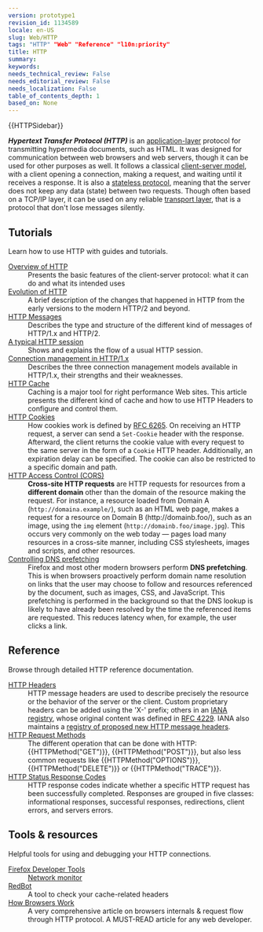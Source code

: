 ```yaml
---
version: prototype1
revision_id: 1134589
locale: en-US
slug: Web/HTTP
tags: "HTTP" "Web" "Reference" "l10n:priority"
title: HTTP
summary: 
keywords: 
needs_technical_review: False
needs_editorial_review: False
needs_localization: False
table_of_contents_depth: 1
based_on: None
---
```

<div>{{HTTPSidebar}}</div>

<p class="summary"><strong><dfn>Hypertext Transfer Protocol (HTTP)</dfn></strong> is an <a class="external" href="http://en.wikipedia.org/wiki/Application_Layer">application-layer</a> protocol for transmitting hypermedia documents, such as HTML. It was designed for communication between web browsers and web servers, though it can be used for other purposes as well. It follows a classical <a class="external" href="https://en.wikipedia.org/wiki/Client%E2%80%93server_model">client-server model</a>, with a client opening a connection, making a request, and waiting until it receives a response. It is also a <a class="external" href="http://en.wikipedia.org/wiki/Stateless_protocol">stateless protocol</a>, meaning that the server does not keep any data (state) between two requests. Though often based on a TCP/IP layer, it can be used on any reliable <a class="external" href="http://en.wikipedia.org/wiki/Transport_Layer">transport layer</a>, that is a protocol that don't lose messages silently.</p>

<div class="column-container">
<div class="column-half">
<h2 id="Tutorials">Tutorials</h2>

<p>Learn how to use HTTP with guides and tutorials.</p>

<dl>
 <dt><a href="/en-US/docs/Web/HTTP/Overview">Overview of HTTP</a></dt>
 <dd>Presents the basic features of the client-server protocol: what it can do and what its intended uses</dd>
 <dt><a href="/en-US/docs/Web/HTTP/Basics_of_HTTP/Evolution_of_HTTP">Evolution of HTTP</a></dt>
 <dd>A brief description of the changes that happened in HTTP from the early versions to the modern HTTP/2 and beyond.</dd>
 <dt><a href="/en-US/docs/Web/HTTP/Messages">HTTP Messages</a></dt>
 <dd>Describes the type and structure of the different kind of messages of HTTP/1.x and HTTP/2.</dd>
 <dt><a href="/en-US/docs/Web/HTTP/Session">A typical HTTP session</a></dt>
 <dd>Shows and explains the flow of a usual HTTP session.</dd>
 <dt><a href="/en-US/docs/Web/HTTP/Connection_management_in_HTTP_1.x">Connection management in HTTP/1.x</a></dt>
 <dd>Describes the three connection management models available in HTTP/1.x, their strengths and their weaknesses.</dd>
 <dt><a href="/en-US/docs/Web/HTTP/Caching">HTTP Cache</a></dt>
 <dd>Caching is a major tool for right performance Web sites. This article presents the different kind of cache and how to use HTTP Headers to configure and control them.</dd>
 <dt><a href="/en-US/docs/Web/HTTP/Cookies">HTTP Cookies</a></dt>
 <dd>How cookies work is defined by <a class="external" href="http://tools.ietf.org/html/rfc6265">RFC 6265</a>. On&nbsp;receiving an HTTP request, a server can send a <code>Set-Cookie</code> header with the response. Afterward, the client returns the cookie value&nbsp;with every request&nbsp;to the same server in the form of a <code>Cookie</code> HTTP header. Additionally, an expiration delay can be specified. The cookie can also be restricted to a specific domain and path.</dd>
 <dt><a href="/en-US/docs/Web/HTTP/Access_control_CORS">HTTP Access Control (CORS)</a></dt>
 <dd><strong>Cross-site HTTP requests</strong> are HTTP requests for resources from a <strong>different domain</strong>&nbsp;other than the domain of the resource making the request. For instance, a resource loaded from Domain A (<code>http://domaina.example/</code>), such as an HTML web page, makes a request for a resource on Domain B (http://domainb.foo/), such as an image, using the <code>img</code> element (<code>http://domainb.foo/image.jpg</code>). This occurs very commonly on the web today — pages load many resources in a cross-site manner, including CSS stylesheets, images and scripts, and other resources.</dd>
 <dt><a href="/en-US/docs/Web/HTTP/Controlling_DNS_prefetching">Controlling DNS prefetching</a></dt>
 <dd>Firefox and most other modern browsers perform <strong>DNS prefetching</strong>. This is when browsers proactively perform domain name resolution on links that the user may choose to follow and resources referenced by the document, such as images, CSS, and JavaScript. This prefetching is performed in the background so that the DNS lookup is likely to have already been resolved by the time the referenced items are requested. This reduces latency when, for example, the user clicks a link.</dd>
</dl>
</div>

<div class="column-half">
<h2 id="Reference">Reference</h2>

<p>Browse through detailed HTTP reference documentation.</p>

<dl>
 <dt><a href="/en-US/docs/Web/HTTP/Headers">HTTP Headers</a></dt>
 <dd>HTTP message headers are used to describe precisely the resource or the behavior of the server or the client. Custom proprietary headers can be added using the 'X-' prefix; others in an <a class="external" href="http://www.iana.org/assignments/message-headers/perm-headers.html">IANA registry</a>, whose original content was defined in <a class="external" href="http://tools.ietf.org/html/rfc4229">RFC 4229</a>. IANA also maintains a <a class="external" href="http://www.iana.org/assignments/message-headers/prov-headers.html">registry of proposed new HTTP message headers</a>.</dd>
 <dt><a href="/en-US/docs/Web/HTTP/Methods">HTTP Request Methods</a></dt>
 <dd>The different operation that can be done with HTTP: {{HTTPMethod("GET")}}, {{HTTPMethod("POST")}}, but also less common requests like {{HTTPMethod("OPTIONS")}}, {{HTTPMethod("DELETE")}} or {{HTTPMethod("TRACE")}}.</dd>
 <dt><a href="/en-US/docs/Web/HTTP/Response_codes">HTTP Status Response Codes</a></dt>
 <dd>HTTP response codes indicate whether a specific HTTP request has been successfully completed. Responses are grouped in five classes: informational responses, successful responses, redirections, client errors, and servers errors.</dd>
</dl>

<h2 id="Tools_resources">Tools &amp; resources</h2>

<p>Helpful tools for using and debugging your HTTP connections.</p>

<dl>
 <dt><a href="/en-US/docs/Tools">Firefox Developer Tools</a></dt>
 <dd><a href="/en-US/docs/Tools/Network_Monitor">Network monitor</a></dd>
 <dt><a href="https://redbot.org/">RedBot</a></dt>
 <dd>A tool to check your cache-related headers</dd>
 <dt><a href="http://www.html5rocks.com/en/tutorials/internals/howbrowserswork/">How Browsers Work</a></dt>
 <dd>A very comprehensive article on browsers internals &amp; request flow through HTTP protocol. A MUST-READ article for any web developer.</dd>
</dl>
</div>
</div>

